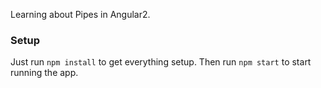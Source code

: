 Learning about Pipes in Angular2.

### Setup

Just run `npm install` to get everything setup. Then run `npm start` to start running the app.
